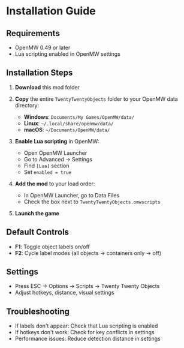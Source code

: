 # Installation Guide

## Requirements
- OpenMW 0.49 or later
- Lua scripting enabled in OpenMW settings

## Installation Steps

1. **Download** this mod folder
2. **Copy** the entire `TwentyTwentyObjects` folder to your OpenMW data directory:
   - **Windows**: `Documents/My Games/OpenMW/data/`
   - **Linux**: `~/.local/share/openmw/data/`
   - **macOS**: `~/Documents/OpenMW/data/`

3. **Enable Lua scripting** in OpenMW:
   - Open OpenMW Launcher
   - Go to Advanced → Settings
   - Find `[Lua]` section
   - Set `enabled = true`

4. **Add the mod** to your load order:
   - In OpenMW Launcher, go to Data Files
   - Check the box next to `TwentyTwentyObjects.omwscripts`

5. **Launch the game**

## Default Controls
- **F1**: Toggle object labels on/off
- **F2**: Cycle label modes (all objects → containers only → off)

## Settings
- Press ESC → Options → Scripts → Twenty Twenty Objects
- Adjust hotkeys, distance, visual settings

## Troubleshooting
- If labels don't appear: Check that Lua scripting is enabled
- If hotkeys don't work: Check for key conflicts in settings
- Performance issues: Reduce detection distance in settings